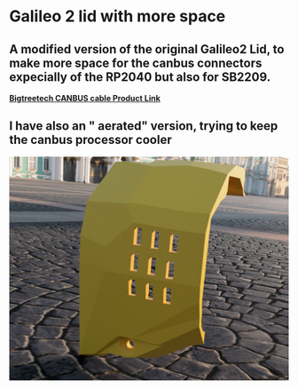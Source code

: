 # Galileo 2 lid with more space
## A modified version of the original Galileo2 Lid, to make more space for the canbus connectors expecially of the RP2040 but also for SB2209.

[**Bigtreetech CANBUS cable Product Link**](https://biqu.equipment/products/bigtreetech-ebb-sb2209-can-v1-0?_pos=1&_sid=606ad3950&_ss=r&variant=40214282731618)

## I  have also an " aerated" version, trying to keep the canbus processor cooler


![Preview](./images/aerated.png) 
